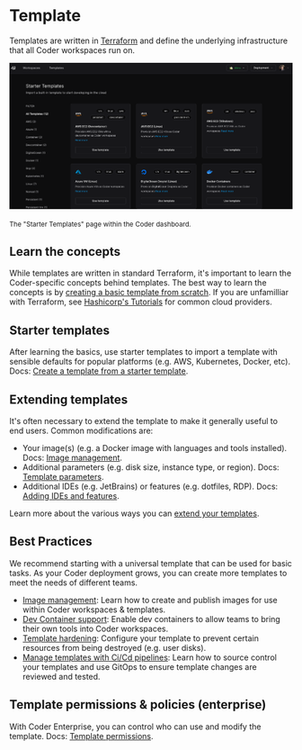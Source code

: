 # Template

Templates are written in [Terraform](https://developer.hashicorp.com/terraform/intro) and define the underlying infrastructure that all Coder workspaces run on.

![Starter templates](../../images/admin/templates/starter-templates.png)

<small>The "Starter Templates" page within the Coder dashboard.</small>

## Learn the concepts

While templates are written in standard Terraform, it's important to learn the Coder-specific concepts behind templates. The best way to learn the concepts is by
[creating a basic template from scratch](../../tutorials/template-from-scratch.md). If you are unfamilliar with Terraform, see [Hashicorp's Tutorials](https://developer.hashicorp.com/terraform/tutorials) for common cloud providers.

## Starter templates

After learning the basics, use starter templates to import a template with sensible defaults for popular platforms (e.g. AWS, Kubernetes, Docker, etc). Docs: [Create a template from a starter template](./creating-templates.md#from-a-starter-template).

## Extending templates

It's often necessary to extend the template to make it generally useful to end users. Common modifications are:

- Your image(s) (e.g. a Docker image with languages and tools installed). Docs: [Image management](./managing-templates/image-management.md).
- Additional parameters (e.g. disk size, instance type, or region). Docs: [Template parameters](./extending-templates/parameters.md).
- Additional IDEs (e.g. JetBrains) or features (e.g. dotfiles, RDP). Docs: [Adding IDEs and features](./extending-templates/ides/README.md).

Learn more about the various ways you can [extend your templates](./extending-templates/README.md).

## Best Practices

We recommend starting with a universal template that can be used for basic tasks. As your Coder deployment grows, you can create more templates to meet the needs of different teams.

- [Image management](./managing-templates/image-management.md): Learn how to create and publish images for use within Coder workspaces & templates.
- [Dev Container support](./managing-templates/devcontainers.md): Enable dev containers to allow teams to bring their own tools into Coder workspaces.
- [Template hardening](./extending-templates/resource-persistence.md#-bulletproofing): Configure your template to prevent certain resources from being destroyed (e.g. user disks).
- [Manage templates with Ci/Cd pipelines](./managing-templates/change-management.md): Learn how to source control your templates and use GitOps to ensure template changes are reviewed and tested.

## Template permissions & policies (enterprise)

With Coder Enterprise, you can control who can use and modify the template. Docs: [Template permissions](./template-permissions.md).

<children></children>
